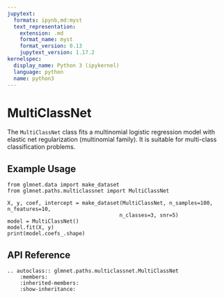 ```yaml
---
jupytext:
  formats: ipynb,md:myst
  text_representation:
    extension: .md
    format_name: myst
    format_version: 0.13
    jupytext_version: 1.17.2
kernelspec:
  display_name: Python 3 (ipykernel)
  language: python
  name: python3
---
```


# MultiClassNet

The `MultiClassNet` class fits a multinomial logistic regression model with elastic net regularization (multinomial family). It is suitable for multi-class classification problems.

## Example Usage

```{code-cell} ipython3
from glmnet.data import make_dataset
from glmnet.paths.multiclassnet import MultiClassNet

X, y, coef, intercept = make_dataset(MultiClassNet, n_samples=100, n_features=10, 
                                    n_classes=3, snr=5)
model = MultiClassNet()
model.fit(X, y)
print(model.coefs_.shape)
```

## API Reference

```{eval-rst}
.. autoclass:: glmnet.paths.multiclassnet.MultiClassNet
    :members:
    :inherited-members:
    :show-inheritance:
``` 